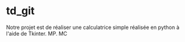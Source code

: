 # td_git
Notre projet est de réaliser une calculatrice simple réalisée en python à l'aide de Tkinter.
MP. MC

